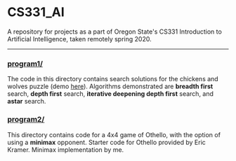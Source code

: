 # CS331_AI

A repository for projects as a part of Oregon State's CS331 Introduction to Artificial Intelligence, taken remotely spring 2020.

_____

### [program1/](https://github.com/kvarforl/CS331_AI/tree/master/program1)

The code in this directory contains search solutions for the chickens and wolves puzzle (demo [here](https://scratch.mit.edu/projects/55981236/)). Algorithms demonstrated are **breadth first** search, **depth first** search, **iterative deepening depth first** search, and **astar** search.

### [program2/](https://github.com/kvarforl/CS331_AI/tree/master/program2)

This directory contains code for a 4x4 game of Othello, with the option of using a **minimax** opponent. Starter code for Othello provided by Eric Kramer. Minimax implementation by me.
